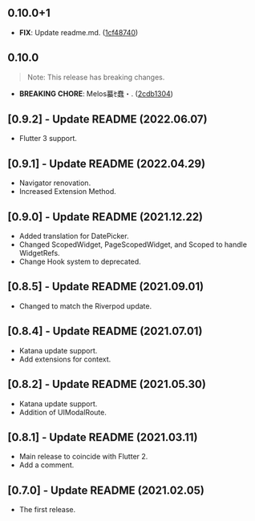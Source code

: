 ## 0.10.0+1

 - **FIX**: Update readme.md. ([1cf48740](https://github.com/mathrunet/flutter_masamune/commit/1cf4874003135aee66bdf381fff1f5215cd55d6e))

## 0.10.0

> Note: This release has breaking changes.

 - **BREAKING** **CHORE**: Melos蟇ｾ蠢・. ([2cdb1304](https://github.com/mathrunet/flutter_masamune/commit/2cdb13044ea12f1f53b9b3cbcf0383e62fad11ac))

## [0.9.2] - Update README (2022.06.07)

* Flutter 3 support.

## [0.9.1] - Update README (2022.04.29)

* Navigator renovation.
* Increased Extension Method.

## [0.9.0] - Update README (2021.12.22)

* Added translation for DatePicker.
* Changed ScopedWidget, PageScopedWidget, and Scoped to handle WidgetRefs.
* Change Hook system to deprecated.

## [0.8.5] - Update README (2021.09.01)

* Changed to match the Riverpod update.

## [0.8.4] - Update README (2021.07.01)

* Katana update support.
* Add extensions for context.

## [0.8.2] - Update README (2021.05.30)

* Katana update support.
* Addition of UIModalRoute.

## [0.8.1] - Update README (2021.03.11)

* Main release to coincide with Flutter 2.
* Add a comment.

## [0.7.0] - Update README (2021.02.05)

* The first release.
